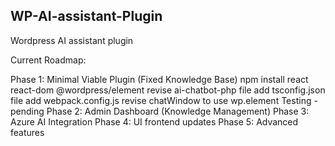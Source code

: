 
<!-- ABOUT THE PROJECT -->
## WP-AI-assistant-Plugin

Wordpress AI assistant plugin

Current Roadmap:

Phase 1: Minimal Viable Plugin (Fixed Knowledge Base)
    npm install react react-dom @wordpress/element
    revise ai-chatbot-php file
    add tsconfig.json file
    add webpack.config.js 
    revise chatWindow to use wp.element
    Testing - pending
Phase 2: Admin Dashboard (Knowledge Management)
Phase 3: Azure AI Integration
Phase 4: UI frontend updates
Phase 5: Advanced features
